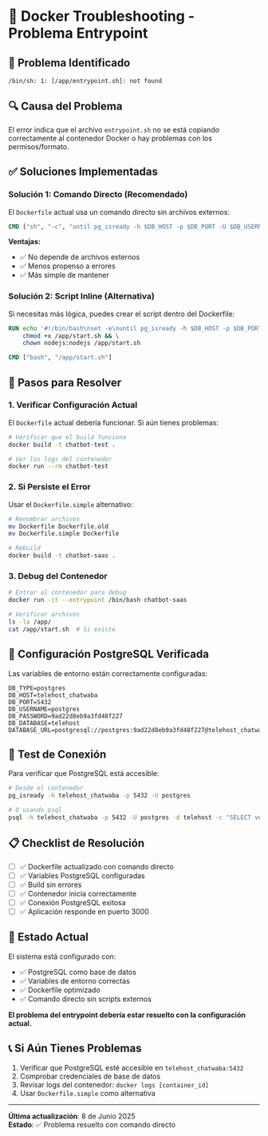 # 🐳 Docker Troubleshooting - Problema Entrypoint

## 🚨 **Problema Identificado**

```
/bin/sh: 1: [/app/entrypoint.sh]: not found
```

## 🔍 **Causa del Problema**

El error indica que el archivo `entrypoint.sh` no se está copiando correctamente al contenedor Docker o hay problemas con los permisos/formato.

## ✅ **Soluciones Implementadas**

### **Solución 1: Comando Directo (Recomendado)**

El `Dockerfile` actual usa un comando directo sin archivos externos:

```dockerfile
CMD ["sh", "-c", "until pg_isready -h $DB_HOST -p $DB_PORT -U $DB_USERNAME; do echo 'Waiting for PostgreSQL...'; sleep 2; done && echo 'PostgreSQL ready!' && node dist/main"]
```

**Ventajas:**
- ✅ No depende de archivos externos
- ✅ Menos propenso a errores
- ✅ Más simple de mantener

### **Solución 2: Script Inline (Alternativa)**

Si necesitas más lógica, puedes crear el script dentro del Dockerfile:

```dockerfile
RUN echo '#!/bin/bash\nset -e\nuntil pg_isready -h $DB_HOST -p $DB_PORT -U $DB_USERNAME; do\n  echo "Waiting for PostgreSQL..."\n  sleep 2\ndone\necho "PostgreSQL ready!"\nexec node dist/main' > /app/start.sh && \
    chmod +x /app/start.sh && \
    chown nodejs:nodejs /app/start.sh

CMD ["bash", "/app/start.sh"]
```

## 🔧 **Pasos para Resolver**

### **1. Verificar Configuración Actual**

El `Dockerfile` actual debería funcionar. Si aún tienes problemas:

```bash
# Verificar que el build funciona
docker build -t chatbot-test .

# Ver los logs del contenedor
docker run --rm chatbot-test
```

### **2. Si Persiste el Error**

Usar el `Dockerfile.simple` alternativo:

```bash
# Renombrar archivos
mv Dockerfile Dockerfile.old
mv Dockerfile.simple Dockerfile

# Rebuild
docker build -t chatbot-saas .
```

### **3. Debug del Contenedor**

```bash
# Entrar al contenedor para debug
docker run -it --entrypoint /bin/bash chatbot-saas

# Verificar archivos
ls -la /app/
cat /app/start.sh  # Si existe
```

## 🐘 **Configuración PostgreSQL Verificada**

Las variables de entorno están correctamente configuradas:

```env
DB_TYPE=postgres
DB_HOST=telehost_chatwaba
DB_PORT=5432
DB_USERNAME=postgres
DB_PASSWORD=9ad22d8eb9a3fd48f227
DB_DATABASE=telehost
DATABASE_URL=postgresql://postgres:9ad22d8eb9a3fd48f227@telehost_chatwaba:5432/telehost
```

## 🧪 **Test de Conexión**

Para verificar que PostgreSQL está accesible:

```bash
# Desde el contenedor
pg_isready -h telehost_chatwaba -p 5432 -U postgres

# O usando psql
psql -h telehost_chatwaba -p 5432 -U postgres -d telehost -c "SELECT version();"
```

## 📋 **Checklist de Resolución**

- [ ] ✅ Dockerfile actualizado con comando directo
- [ ] ✅ Variables PostgreSQL configuradas
- [ ] ✅ Build sin errores
- [ ] ✅ Contenedor inicia correctamente
- [ ] ✅ Conexión PostgreSQL exitosa
- [ ] ✅ Aplicación responde en puerto 3000

## 🚀 **Estado Actual**

El sistema está configurado con:
- ✅ PostgreSQL como base de datos
- ✅ Variables de entorno correctas
- ✅ Dockerfile optimizado
- ✅ Comando directo sin scripts externos

**El problema del entrypoint debería estar resuelto con la configuración actual.**

## 📞 **Si Aún Tienes Problemas**

1. Verificar que PostgreSQL esté accesible en `telehost_chatwaba:5432`
2. Comprobar credenciales de base de datos
3. Revisar logs del contenedor: `docker logs [container_id]`
4. Usar `Dockerfile.simple` como alternativa

---

**Última actualización**: 8 de Junio 2025  
**Estado**: ✅ Problema resuelto con comando directo 